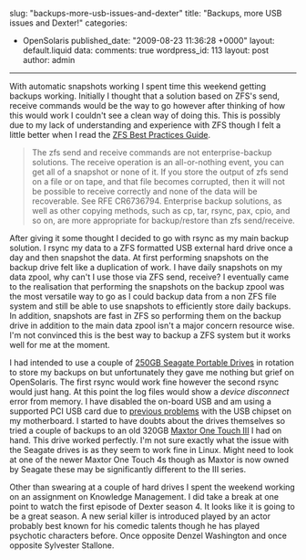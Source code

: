 slug: "backups-more-usb-issues-and-dexter"
title: "Backups, more USB issues and Dexter!"
categories:
  - OpenSolaris
published_date: "2009-08-23 11:36:28 +0000"
layout: default.liquid
data:
  comments: true
  wordpress_id: 113
  layout: post
  author: admin
---
With automatic snapshots working I spent time this weekend getting backups working. Initially I thought that a solution based on ZFS's send, receive commands would be the way to go however after thinking of how this would work I couldn't see a clean way of doing this. This is possibly due to my lack of understanding and experience with ZFS though I felt a little better when I read the [ZFS Best Practices Guide](http://www.solarisinternals.com/wiki/index.php/ZFS_Best_Practices_Guide#ZFS_Backup_.2F_Restore_Recommendations).



> The zfs send and receive commands are not enterprise-backup solutions. The receive operation is an all-or-nothing event, you can get all of a snapshot or none of it. If you store the output of zfs send on a file or on tape, and that file becomes corrupted, then it will not be possible to receive correctly and none of the data will be recoverable. See RFE CR6736794. Enterprise backup solutions, as well as other copying methods, such as cp, tar, rsync, pax, cpio, and so on, are more appropriate for backup/restore than zfs send/receive.



After giving it some thought I decided to go with rsync as my main backup solution. I rsync my data to a ZFS formatted USB external hard drive once a day and then snapshot the data. At first performing snapshots on the backup drive felt like a duplication of work. I have daily snapshots on my data zpool, why can't I use those via ZFS send, receive? I eventually came to the realisation that performing the snapshots on the backup zpool was the most versatile way to go as I could backup data from a non ZFS file system and still be able to use snapshots to efficiently store daily backups. In addition, snapshots are fast in ZFS so performing them on the backup drive in addition to the main data zpool isn't a major concern resource wise. I'm not convinced this is the best way to backup a ZFS system but it works well for me at the moment.

I had intended to use a couple of [250GB Seagate Portable Drives](http://www.seagate.com/www/en-us/products/external/expansion/expansion_portable/) in rotation to store my backups on but unfortunately they gave me nothing but grief on OpenSolaris. The first rsync would work fine however the second rsync would just hang. At this point the log files would show a _device disconnect_ error from memory. I have disabled the on-board USB and am using a supported PCI USB card due to [previous problems](http://blog.sambodata.com/?p=77) with the USB chipset on my motherboard. I started to have doubts about the drives themselves so tried a couple of backups to an old 320GB [Maxtor One Touch III](http://www.seagate.com/ww/v/index.jsp?locale=en-US&vgnextoid=cc03004f9f650110VgnVCM100000f5ee0a0aRCRD&vgnextchannel=dbe13d317972b010VgnVCM100000dd04090aRCRD) I had on hand. This drive worked perfectly. I'm not sure exactly what the issue with the Seagate drives is as they seem to work fine in Linux. Might need to look at one of the newer Maxtor One Touch 4s though as Maxtor is now owned by Seagate these may be significantly different to the III series.

Other than swearing at a couple of hard drives I spent the weekend working on an assignment on Knowledge Management. I did take a break at one point to watch the first episode of Dexter season 4. It looks like it is going to be a great season. A new serial killer is introduced played by an actor probably best known for his comedic talents though he has played psychotic characters before. Once opposite Denzel Washington and once opposite Sylvester Stallone.

